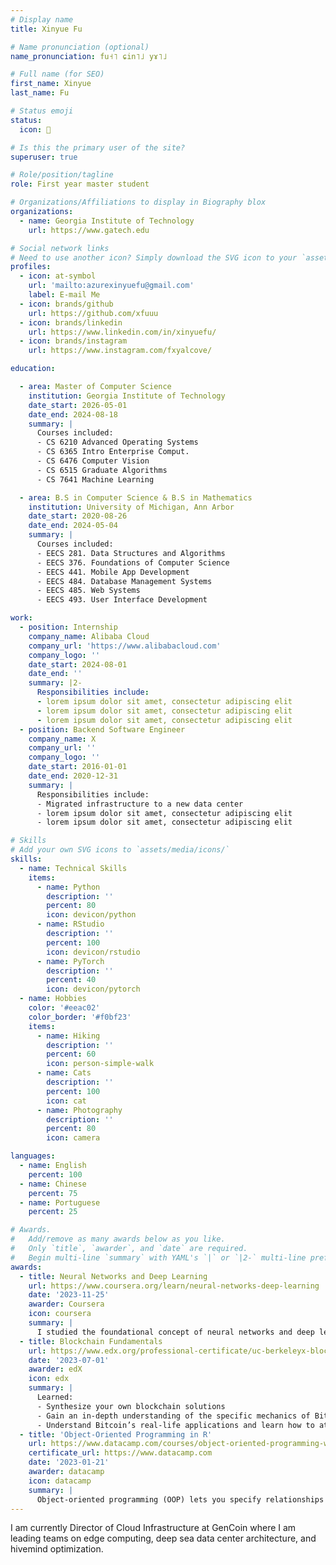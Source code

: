 ```yaml
---
# Display name
title: Xinyue Fu

# Name pronunciation (optional)
name_pronunciation: fu˧˥ ɕin˥˩ yɤ˥˩

# Full name (for SEO)
first_name: Xinyue 
last_name: Fu

# Status emoji
status:
  icon: 🎾

# Is this the primary user of the site?
superuser: true

# Role/position/tagline
role: First year master student 

# Organizations/Affiliations to display in Biography blox
organizations:
  - name: Georgia Institute of Technology
    url: https://www.gatech.edu

# Social network links
# Need to use another icon? Simply download the SVG icon to your `assets/media/icons/` folder.
profiles:
  - icon: at-symbol
    url: 'mailto:azurexinyuefu@gmail.com'
    label: E-mail Me
  - icon: brands/github
    url: https://github.com/xfuuu
  - icon: brands/linkedin
    url: https://www.linkedin.com/in/xinyuefu/
  - icon: brands/instagram
    url: https://www.instagram.com/fxyalcove/

education:

  - area: Master of Computer Science
    institution: Georgia Institute of Technology
    date_start: 2026-05-01
    date_end: 2024-08-18
    summary: |
      Courses included:
      - CS 6210 Advanced Operating Systems
      - CS 6365 Intro Enterprise Comput.
      - CS 6476 Computer Vision 
      - CS 6515 Graduate Algorithms
      - CS 7641 Machine Learning

  - area: B.S in Computer Science & B.S in Mathematics
    institution: University of Michigan, Ann Arbor
    date_start: 2020-08-26
    date_end: 2024-05-04
    summary: |
      Courses included:
      - EECS 281. Data Structures and Algorithms
      - EECS 376. Foundations of Computer Science
      - EECS 441. Mobile App Development
      - EECS 484. Database Management Systems
      - EECS 485. Web Systems
      - EECS 493. User Interface Development

work:
  - position: Internship
    company_name: Alibaba Cloud
    company_url: 'https://www.alibabacloud.com'
    company_logo: ''
    date_start: 2024-08-01
    date_end: ''
    summary: |2-
      Responsibilities include:
      - lorem ipsum dolor sit amet, consectetur adipiscing elit
      - lorem ipsum dolor sit amet, consectetur adipiscing elit
      - lorem ipsum dolor sit amet, consectetur adipiscing elit
  - position: Backend Software Engineer
    company_name: X
    company_url: ''
    company_logo: ''
    date_start: 2016-01-01
    date_end: 2020-12-31
    summary: |
      Responsibilities include:
      - Migrated infrastructure to a new data center
      - lorem ipsum dolor sit amet, consectetur adipiscing elit
      - lorem ipsum dolor sit amet, consectetur adipiscing elit

# Skills
# Add your own SVG icons to `assets/media/icons/`
skills:
  - name: Technical Skills
    items:
      - name: Python
        description: ''
        percent: 80
        icon: devicon/python
      - name: RStudio
        description: ''
        percent: 100
        icon: devicon/rstudio
      - name: PyTorch
        description: ''
        percent: 40
        icon: devicon/pytorch
  - name: Hobbies
    color: '#eeac02'
    color_border: '#f0bf23'
    items:
      - name: Hiking
        description: ''
        percent: 60
        icon: person-simple-walk
      - name: Cats
        description: ''
        percent: 100
        icon: cat
      - name: Photography
        description: ''
        percent: 80
        icon: camera

languages:
  - name: English
    percent: 100
  - name: Chinese
    percent: 75
  - name: Portuguese
    percent: 25

# Awards.
#   Add/remove as many awards below as you like.
#   Only `title`, `awarder`, and `date` are required.
#   Begin multi-line `summary` with YAML's `|` or `|2-` multi-line prefix and indent 2 spaces below.
awards:
  - title: Neural Networks and Deep Learning
    url: https://www.coursera.org/learn/neural-networks-deep-learning
    date: '2023-11-25'
    awarder: Coursera
    icon: coursera
    summary: |
      I studied the foundational concept of neural networks and deep learning. By the end, I was familiar with the significant technological trends driving the rise of deep learning; build, train, and apply fully connected deep neural networks; implement efficient (vectorized) neural networks; identify key parameters in a neural network’s architecture; and apply deep learning to your own applications.
  - title: Blockchain Fundamentals
    url: https://www.edx.org/professional-certificate/uc-berkeleyx-blockchain-fundamentals
    date: '2023-07-01'
    awarder: edX
    icon: edx
    summary: |
      Learned:
      - Synthesize your own blockchain solutions
      - Gain an in-depth understanding of the specific mechanics of Bitcoin
      - Understand Bitcoin’s real-life applications and learn how to attack and destroy Bitcoin, Ethereum, smart contracts and Dapps, and alternatives to Bitcoin’s Proof-of-Work consensus algorithm
  - title: 'Object-Oriented Programming in R'
    url: https://www.datacamp.com/courses/object-oriented-programming-with-s3-and-r6-in-r
    certificate_url: https://www.datacamp.com
    date: '2023-01-21'
    awarder: datacamp
    icon: datacamp
    summary: |
      Object-oriented programming (OOP) lets you specify relationships between functions and the objects that they can act on, helping you manage complexity in your code. This is an intermediate level course, providing an introduction to OOP, using the S3 and R6 systems. S3 is a great day-to-day R programming tool that simplifies some of the functions that you write. R6 is especially useful for industry-specific analyses, working with web APIs, and building GUIs.
---
```


I am currently Director of Cloud Infrastructure at GenCoin where I am leading teams on edge computing, deep sea data center architecture, and hivemind optimization.
